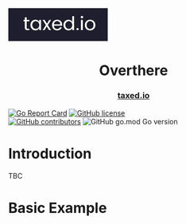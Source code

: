 <img src="assets\taxediologolandscape.jpg" alt="drawing" width="200"/>

<h1 align="center">
  Overthere
</h1>

<h3 align="center">
  <a href="https://taxed.io">taxed.io</a>
</h3>

[![Go Report Card](https://goreportcard.com/badge/gitlab.com/taxedio/overthere)](https://goreportcard.com/report/gitlab.com/taxedio/overthere)
[![GitHub license](https://img.shields.io/github/license/Naereen/StrapDown.js.svg)](https://github.com/taxedio/overthere/LICENSE)  
[![GitHub contributors](https://img.shields.io/github/contributors/taxedio/overthere)](https://github.com/taxedio/overthere/graphs/contributors)
![GitHub go.mod Go version](https://img.shields.io/github/go-mod/go-version/taxedio/overthere)

# Introduction

TBC

# Basic Example

```GO

```
